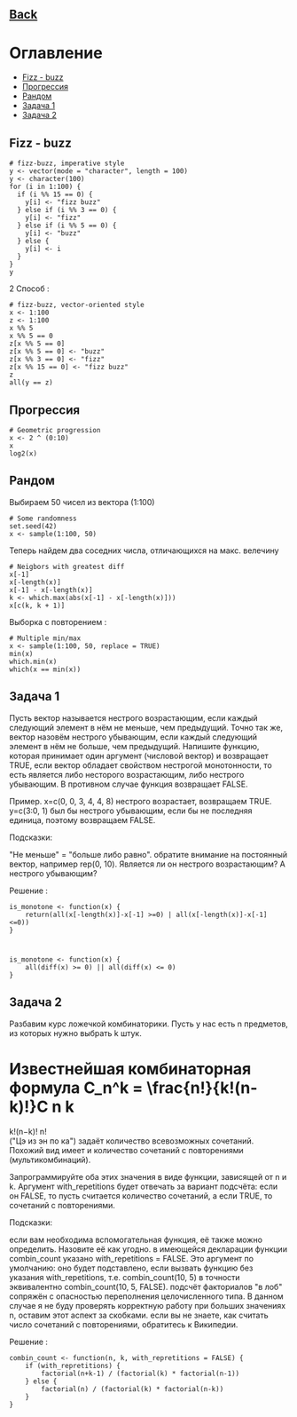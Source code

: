 
## [Back](https://github.com/ifanzilka/Statistic_for_R/blob/main/Module%201:%20basic%20structures%20and%20concepts/readme.md)

# Оглавление
* [Fizz - buzz](#fizz---buzz)
* [Прогрессия ](#прогрессия)
* [Рандом](#рандом)
* [Задача 1](#задача-1)
* [Задача 2](#задача-2)

## Fizz - buzz

    # fizz-buzz, imperative style
    y <- vector(mode = "character", length = 100)
    y <- character(100)
    for (i in 1:100) {
      if (i %% 15 == 0) {
        y[i] <- "fizz buzz"
      } else if (i %% 3 == 0) {
        y[i] <- "fizz"
      } else if (i %% 5 == 0) {
        y[i] <- "buzz"
      } else {
        y[i] <- i
      }
    }
    y
2 Способ :
    
    # fizz-buzz, vector-oriented style
    x <- 1:100
    z <- 1:100
    x %% 5
    x %% 5 == 0
    z[x %% 5 == 0]
    z[x %% 5 == 0] <- "buzz"
    z[x %% 3 == 0] <- "fizz"
    z[x %% 15 == 0] <- "fizz buzz"
    z
    all(y == z)
## Прогрессия 

    # Geometric progression
    x <- 2 ^ (0:10)
    x
    log2(x)
    
## Рандом   
Выбираем 50 чисел из вектора (1:100)

    # Some randomness
    set.seed(42)
    x <- sample(1:100, 50)
Теперь найдем два соседних числа, отличающихся на макс. велечину
    
    # Neigbors with greatest diff
    x[-1]
    x[-length(x)]
    x[-1] - x[-length(x)]
    k <- which.max(abs(x[-1] - x[-length(x)]))
    x[c(k, k + 1)]
    
 Выборка с повторением :
 
    # Multiple min/max
    x <- sample(1:100, 50, replace = TRUE)
    min(x)
    which.min(x)
    which(x == min(x))

## Задача 1
Пусть вектор называется нестрого возрастающим, если каждый следующий элемент в нём не меньше, чем предыдущий. Точно так же, вектор назовём нестрого убывающим, если каждый следующий элемент в нём не больше, чем предыдущий. Напишите функцию, которая принимает один аргумент (числовой вектор) и возвращает TRUE, если вектор обладает свойством нестрогой монотонности, то есть является либо несторого возрастающим, либо нестрого убывающим. В противном случае функция возвращает FALSE.

Пример. x=c(0, 0, 3, 4, 4, 8) нестрого возрастает, возвращаем TRUE. y=c(3:0, 1) был бы нестрого убывающим, если бы не последняя единица, поэтому возвращаем FALSE.

Подсказки: 

"Не меньше" = "больше либо равно".
обратите внимание на постоянный вектор, например rep(0, 10). Является ли он нестрого возрастающим? А нестрого убывающим?

Решение :

    is_monotone <- function(x) {
        return(all(x[-length(x)]-x[-1] >=0) | all(x[-length(x)]-x[-1] <=0))
    }
# 
    is_monotone <- function(x) {
        all(diff(x) >= 0) || all(diff(x) <= 0)
    }
    
## Задача 2
Разбавим курс ложечкой комбинаторики. Пусть у нас есть n предметов, из которых нужно выбрать k штук.

Известнейшая комбинаторная формула C_n^k = \frac{n!}{k!(n-k)!}C 
n
k
​	
 = 
k!(n−k)!
n!
​	
  ("Цэ из эн по ка") задаёт количество всевозможных сочетаний. Похожий вид имеет и количество сочетаний с повторениями (мультикомбинаций).

Запрограммируйте оба этих значения в виде функции, зависящей от n и k. Аргумент with_repetitions будет отвечать за вариант подсчёта: если он FALSE, то пусть считается количество сочетаний, а если TRUE, то сочетаний с повторениями.

Подсказки:

если вам необходима вспомогательная функция, её также можно определить. Назовите её как угодно.
в имеющейся декларации функции combin_count указано with_repetitions = FALSE. Это аргумент по умолчанию: оно будет подставлено, если вызвать функцию без указания with_repetitions, т.е. combin_count(10, 5) в точности эквивалентно combin_count(10, 5, FALSE).
подсчёт факториалов "в лоб" сопряжён с опасностью переполнения целочисленного типа. В данном случае я не буду проверять корректную работу при больших значениях n, оставим этот аспект за скобками.
если вы не знаете, как считать число сочетаний с повторениями, обратитесь к Википедии.

Решение :

    combin_count <- function(n, k, with_repretitions = FALSE) {
        if (with_repretitions) {
            factorial(n+k-1) / (factorial(k) * factorial(n-1))
        } else {
            factorial(n) / (factorial(k) * factorial(n-k))
        }
    }
